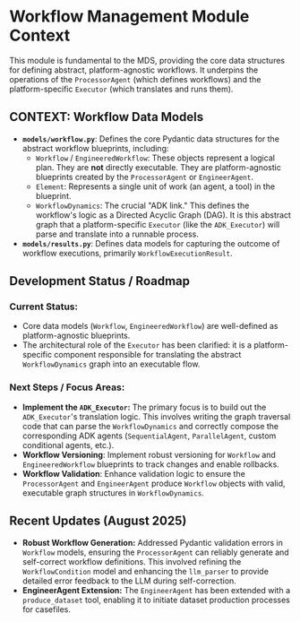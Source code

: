 # Workflow Management Module Context

This module is fundamental to the MDS, providing the core data structures for defining abstract, platform-agnostic workflows. It underpins the operations of the `ProcessorAgent` (which defines workflows) and the platform-specific `Executor` (which translates and runs them).

## CONTEXT: Workflow Data Models
*   **`models/workflow.py`**: Defines the core Pydantic data structures for the abstract workflow blueprints, including:
    *   `Workflow` / `EngineeredWorkflow`: These objects represent a logical plan. They are **not** directly executable. They are platform-agnostic blueprints created by the `ProcessorAgent` or `EngineerAgent`.
    *   `Element`: Represents a single unit of work (an agent, a tool) in the blueprint.
    *   `WorkflowDynamics`: The crucial "ADK link." This defines the workflow's logic as a Directed Acyclic Graph (DAG). It is this abstract graph that a platform-specific `Executor` (like the `ADK_Executor`) will parse and translate into a runnable process.
*   **`models/results.py`**: Defines data models for capturing the outcome of workflow executions, primarily `WorkflowExecutionResult`.

## Development Status / Roadmap

### Current Status:
*   Core data models (`Workflow`, `EngineeredWorkflow`) are well-defined as platform-agnostic blueprints.
*   The architectural role of the `Executor` has been clarified: it is a platform-specific component responsible for translating the abstract `WorkflowDynamics` graph into an executable flow.

### Next Steps / Focus Areas:
*   **Implement the `ADK_Executor`:** The primary focus is to build out the `ADK_Executor`'s translation logic. This involves writing the graph traversal code that can parse the `WorkflowDynamics` and correctly compose the corresponding ADK agents (`SequentialAgent`, `ParallelAgent`, custom conditional agents, etc.).
*   **Workflow Versioning**: Implement robust versioning for `Workflow` and `EngineeredWorkflow` blueprints to track changes and enable rollbacks.
*   **Workflow Validation**: Enhance validation logic to ensure the `ProcessorAgent` and `EngineerAgent` produce `Workflow` objects with valid, executable graph structures in `WorkflowDynamics`.

## Recent Updates (August 2025)
*   **Robust Workflow Generation:** Addressed Pydantic validation errors in `Workflow` models, ensuring the `ProcessorAgent` can reliably generate and self-correct workflow definitions. This involved refining the `WorkflowCondition` model and enhancing the `llm_parser` to provide detailed error feedback to the LLM during self-correction.
*   **EngineerAgent Extension:** The `EngineerAgent` has been extended with a `produce_dataset` tool, enabling it to initiate dataset production processes for casefiles.